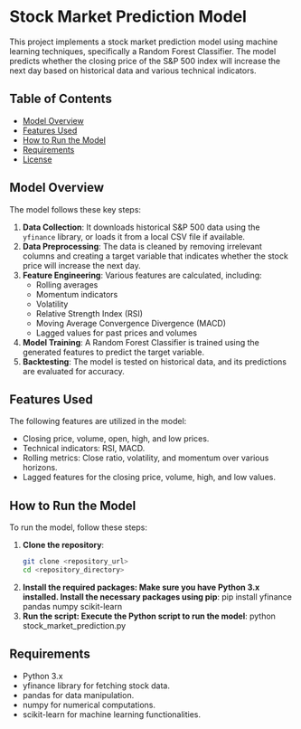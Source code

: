 # Stock Market Prediction Model

This project implements a stock market prediction model using machine learning techniques, specifically a Random Forest Classifier. The model predicts whether the closing price of the S&P 500 index will increase the next day based on historical data and various technical indicators.

## Table of Contents
- [Model Overview](#model-overview)
- [Features Used](#features-used)
- [How to Run the Model](#how-to-run-the-model)
- [Requirements](#requirements)
- [License](#license)

## Model Overview

The model follows these key steps:
1. **Data Collection**: It downloads historical S&P 500 data using the `yfinance` library, or loads it from a local CSV file if available.
2. **Data Preprocessing**: The data is cleaned by removing irrelevant columns and creating a target variable that indicates whether the stock price will increase the next day.
3. **Feature Engineering**: Various features are calculated, including:
   - Rolling averages
   - Momentum indicators
   - Volatility
   - Relative Strength Index (RSI)
   - Moving Average Convergence Divergence (MACD)
   - Lagged values for past prices and volumes
4. **Model Training**: A Random Forest Classifier is trained using the generated features to predict the target variable.
5. **Backtesting**: The model is tested on historical data, and its predictions are evaluated for accuracy.

## Features Used

The following features are utilized in the model:
- Closing price, volume, open, high, and low prices.
- Technical indicators: RSI, MACD.
- Rolling metrics: Close ratio, volatility, and momentum over various horizons.
- Lagged features for the closing price, volume, high, and low values.

## How to Run the Model

To run the model, follow these steps:

1. **Clone the repository**:
   ```bash
   git clone <repository_url>
   cd <repository_directory>
2. **Install the required packages: Make sure you have Python 3.x installed. Install the necessary packages using pip**:
    pip install yfinance pandas numpy scikit-learn
3. **Run the script: Execute the Python script to run the model**:
    python stock_market_prediction.py

## Requirements
* Python 3.x
* yfinance library for fetching stock data.
* pandas for data manipulation.
* numpy for numerical computations.
* scikit-learn for machine learning functionalities.
